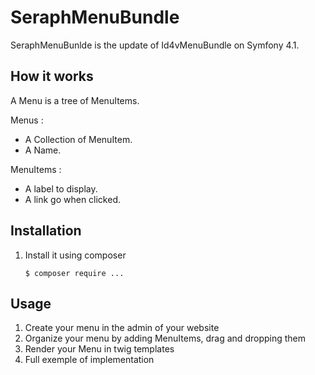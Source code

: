 SeraphMenuBundle
================

SeraphMenuBunlde is the update of Id4vMenuBundle on Symfony 4.1.

How it works
------------

A Menu is a tree of MenuItems.

Menus :
* A Collection of MenuItem.
* A Name.

MenuItems :
* A label to display.
* A link go when clicked.

Installation
------------

1. Install it using composer

    ```console
    $ composer require ...
    ```
    
Usage
-----

1. Create your menu in the admin of your website
2. Organize your menu by adding MenuItems, drag and dropping them
3. Render your Menu in twig templates
4. Full exemple of implementation